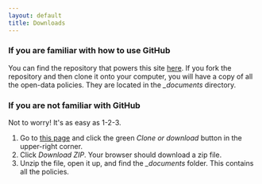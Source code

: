 ```yaml
---
layout: default
title: Downloads
---
```


### If you are familiar with how to use GitHub

You can find the repository that powers this site [here](https://github.com/sunlightpolicy/opendatapoliciesstatic). If you fork the repository and then clone it onto your computer, you will have a copy of all the open-data policies. They are located in the *_documents* directory.

### If you are not familiar with GitHub

Not to worry! It's as easy as 1-2-3.

1. Go to [this page](https://github.com/sunlightpolicy/opendatapoliciesstatic) and click the green *Clone or download* button in the upper-right corner.
2. Click *Download ZIP*. Your browser should download a zip file.
3. Unzip the file, open it up, and find the *_documents* folder. This contains all the policies.
